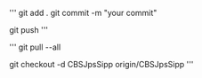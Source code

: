

'''
git add .
git commit -m "your commit"

git push
'''


'''
git pull --all

git checkout -d CBSJpsSipp origin/CBSJpsSipp
'''
